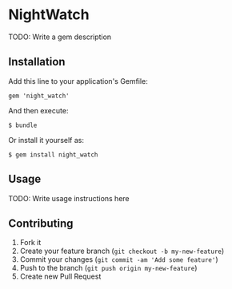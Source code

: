 # NightWatch

TODO: Write a gem description

## Installation

Add this line to your application's Gemfile:

    gem 'night_watch'

And then execute:

    $ bundle

Or install it yourself as:

    $ gem install night_watch

## Usage

TODO: Write usage instructions here

## Contributing

1. Fork it
2. Create your feature branch (`git checkout -b my-new-feature`)
3. Commit your changes (`git commit -am 'Add some feature'`)
4. Push to the branch (`git push origin my-new-feature`)
5. Create new Pull Request
